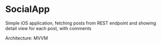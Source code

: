 # SocialApp 

Simple iOS application, fetching posts from REST endpoint and showing detail view for each post, with comments

Architecture: MVVM  
